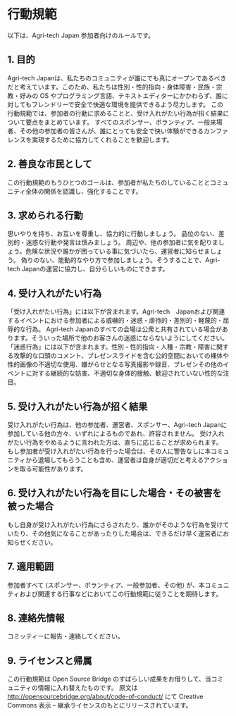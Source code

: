 # 行動規範
以下は、Agri-tech Japan 参加者向けのルールです。
## 1. 目的
Agri-tech Japanは、私たちのコミュニティが誰にでも真にオープンであるべきだと考えています。このため、私たちは性別・性的指向・身体障害・民族・宗教・好みの OS やプログラミング言語、テキストエディターにかかわらず、誰に対してもフレンドリーで安全で快適な環境を提供できるよう尽力します。
この行動規範では、参加者の行動に求めることと、受け入れがたい行為が招く結果について要点をまとめています。
すべてのスポンサー、ボランティア、一般来場者、その他の参加者の皆さんが、誰にとっても安全で快い体験ができるカンファレンスを実現するために協力してくれることを歓迎します。

## 2. 善良な市民として
この行動規範のもうひとつのゴールは、参加者が私たちのしていることとコミュニティ全体の関係を認識し、強化することです。

## 3. 求められる行動
思いやりを持ち、お互いを尊重し、協力的に行動しましょう。
品位のない、差別的・迷惑な行動や発言は慎みましょう。
周辺や、他の参加者に気を配りましょう。危険な状況や誰かが困っている事に気づいたら、運営者に知らせましょう。
偽りのない、能動的なやり方で参加しましょう。そうすることで、Agri-tech Japanの運営に協力し、自分らしいものにできます。

## 4. 受け入れがたい行為
「受け入れがたい行為」には以下が含まれます。Agri-tech　Japanおよび関連するイベントにおける参加者による威嚇的・迷惑・虐待的・差別的・軽蔑的・屈辱的な行為。 Agri-tech Japanのすべての会場は公衆と共有されている場合があります。そういった場所で他のお客さんの迷惑にならないようにしてください。
「迷惑行為」には以下が含まれます。性別・性的指向・人種・宗教・障害に関する攻撃的な口頭のコメント、プレゼンスライドを含む公的空間においての裸体や性的画像の不適切な使用、嫌がらせとなる写真撮影や録音、プレゼンその他のイベントに対する継続的な妨害、不適切な身体的接触、歓迎されていない性的な注目。

## 5. 受け入れがたい行為が招く結果
受け入れがたい行為は、他の参加者、運営者、スポンサー、Agri-tech Japanに参加している他の方々、いずれによるものであれ、許容されません。
受け入れがたい行為をやめるように言われた方は、直ちに応じることが求められます。
もし参加者が受け入れがたい行為を行った場合は、その人に警告なしに本コミュニティから退場してもらうことも含め、運営者は自身が適切だと考えるアクションを取る可能性があります。

## 6. 受け入れがたい行為を目にした場合・その被害を被った場合
もし自身が受け入れがたい行為にさらされたり、誰かがそのような行為を受けていたり、その他気になることがあったりした場合は、できるだけ早く運営者にお知らせください。

## 7. 適用範囲
参加者すべて (スポンサー、ボランティア、一般参加者、その他) が、本コミュニティおよび関連する行事などにおいてこの行動規範に従うことを期待します。

## 8. 連絡先情報
コミッティーに報告・連絡してください。

## 9. ライセンスと帰属
この行動規範は Open Source Bridge のすばらしい成果をお借りして、当コミュニティの情報に入れ替えたものです。
原文は http://opensourcebridge.org/about/code-of-conduct/ にて Creative Commons 表示 – 継承ライセンスのもとにリリースされています。
